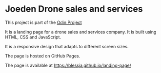 # Joeden Drone sales and services

This project is part of the [Odin Project](https://www.theodinproject.com/lessons/foundations-landing-page)

<p>It is a landing page for a drone sales and services company. It is built using HTML, CSS and JavaScript.</p>

<p>It is a responsive design that adapts to different screen sizes.</p>

<p>The page is hosted on GitHub Pages.</p>

The page is available at <a href="https://blessja.github.io/landing-page/">https://blessja.github.io/landing-page/</a>
